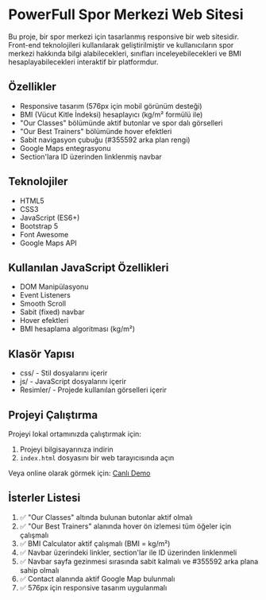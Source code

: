 # PowerFull Spor Merkezi Web Sitesi

Bu proje, bir spor merkezi için tasarlanmış responsive bir web sitesidir. Front-end teknolojileri kullanılarak geliştirilmiştir ve kullanıcıların spor merkezi hakkında bilgi alabilecekleri, sınıfları inceleyebilecekleri ve BMI hesaplayabilecekleri interaktif bir platformdur.

## Özellikler

- Responsive tasarım (576px için mobil görünüm desteği)
- BMI (Vücut Kitle İndeksi) hesaplayıcı (kg/m² formülü ile)
- "Our Classes" bölümünde aktif butonlar ve spor dalı görselleri
- "Our Best Trainers" bölümünde hover efektleri
- Sabit navigasyon çubuğu (#355592 arka plan rengi)
- Google Maps entegrasyonu
- Section'lara ID üzerinden linklenmiş navbar

## Teknolojiler

- HTML5
- CSS3
- JavaScript (ES6+)
- Bootstrap 5
- Font Awesome
- Google Maps API

## Kullanılan JavaScript Özellikleri

- DOM Manipülasyonu
- Event Listeners
- Smooth Scroll
- Sabit (fixed) navbar
- Hover efektleri
- BMI hesaplama algoritması (kg/m²)

## Klasör Yapısı

- css/ - Stil dosyalarını içerir
- js/ - JavaScript dosyalarını içerir
- Resimler/ - Projede kullanılan görselleri içerir

## Projeyi Çalıştırma

Projeyi lokal ortamınızda çalıştırmak için:

1. Projeyi bilgisayarınıza indirin
2. `index.html` dosyasını bir web tarayıcısında açın

Veya online olarak görmek için: [Canlı Demo](#)

## İsterler Listesi

1. ✅ "Our Classes" altında bulunan butonlar aktif olmalı
2. ✅ "Our Best Trainers" alanında hover ön izlemesi tüm öğeler için çalışmalı
3. ✅ BMI Calculator aktif çalışmalı (BMI = kg/m²)
4. ✅ Navbar üzerindeki linkler, section'lar ile ID üzerinden linklenmeli
5. ✅ Navbar sayfa gezinmesi sırasında sabit kalmalı ve #355592 arka plana sahip olmalı
6. ✅ Contact alanında aktif Google Map bulunmalı
7. ✅ 576px için responsive tasarım uygulanmalı
